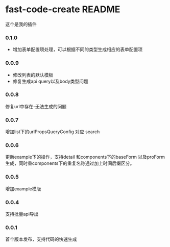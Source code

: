 # fast-code-create README

这个是我的插件


### 0.1.0
- 增加表单配置项处理，可以根据不同的类型生成相应的表单配置项

### 0.0.9
- 修改列表的默认模板
- 修复生成api query以及body类型问题

### 0.0.8
修复url中存在-无法生成的问题
### 0.0.7
增加list下的urlPropsQueryConfig 对应 search

### 0.0.6
更新example下的操作，支持detail 和components下的baseForm 以及proForm生成，同时重components下的重复名称通过加上时间后缀区分。

### 0.0.5
增加example模版

### 0.0.4
支持批量api导出

### 0.0.1

首个版本发布，支持代码的快速生成
